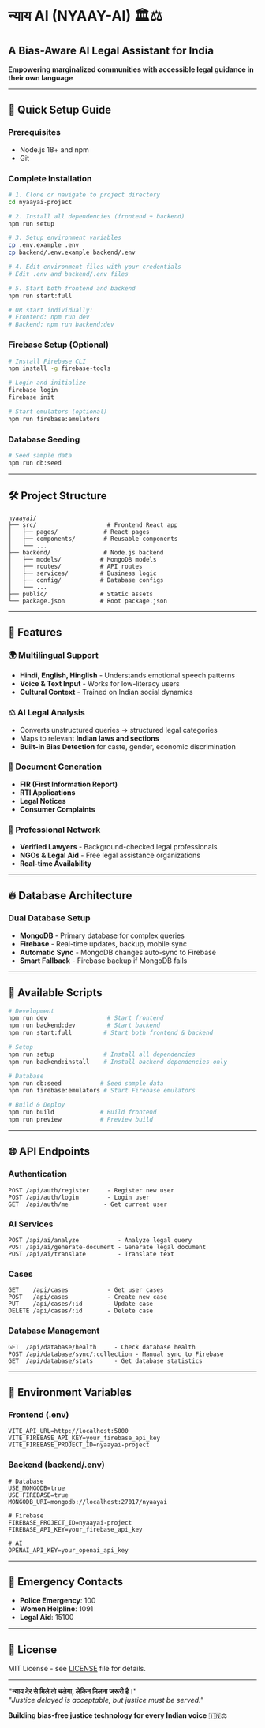 # न्याय AI (NYAAY-AI) 🏛️⚖️

## A Bias-Aware AI Legal Assistant for India

**Empowering marginalized communities with accessible legal guidance in their own language**

---

## 🚀 **Quick Setup Guide**

### **Prerequisites**
- Node.js 18+ and npm
- Git

### **Complete Installation**

```bash
# 1. Clone or navigate to project directory
cd nyaayai-project

# 2. Install all dependencies (frontend + backend)
npm run setup

# 3. Setup environment variables
cp .env.example .env
cp backend/.env.example backend/.env

# 4. Edit environment files with your credentials
# Edit .env and backend/.env files

# 5. Start both frontend and backend
npm run start:full

# OR start individually:
# Frontend: npm run dev
# Backend: npm run backend:dev
```

### **Firebase Setup (Optional)**
```bash
# Install Firebase CLI
npm install -g firebase-tools

# Login and initialize
firebase login
firebase init

# Start emulators (optional)
npm run firebase:emulators
```

### **Database Seeding**
```bash
# Seed sample data
npm run db:seed
```

---

## 🛠️ **Project Structure**

```
nyaayai/
├── src/                    # Frontend React app
│   ├── pages/             # React pages
│   ├── components/        # Reusable components
│   └── ...
├── backend/               # Node.js backend
│   ├── models/           # MongoDB models
│   ├── routes/           # API routes
│   ├── services/         # Business logic
│   ├── config/           # Database configs
│   └── ...
├── public/               # Static assets
└── package.json          # Root package.json
```

---

## 🌟 **Features**

### **🌍 Multilingual Support**
- **Hindi, English, Hinglish** - Understands emotional speech patterns
- **Voice & Text Input** - Works for low-literacy users
- **Cultural Context** - Trained on Indian social dynamics

### **⚖️ AI Legal Analysis**
- Converts unstructured queries → structured legal categories
- Maps to relevant **Indian laws and sections**
- **Built-in Bias Detection** for caste, gender, economic discrimination

### **📄 Document Generation**
- **FIR (First Information Report)**
- **RTI Applications**
- **Legal Notices**
- **Consumer Complaints**

### **🤝 Professional Network**
- **Verified Lawyers** - Background-checked legal professionals
- **NGOs & Legal Aid** - Free legal assistance organizations
- **Real-time Availability**

---

## 🔥 **Database Architecture**

### **Dual Database Setup**
- **MongoDB** - Primary database for complex queries
- **Firebase** - Real-time updates, backup, mobile sync
- **Automatic Sync** - MongoDB changes auto-sync to Firebase
- **Smart Fallback** - Firebase backup if MongoDB fails

---

## 📱 **Available Scripts**

```bash
# Development
npm run dev                 # Start frontend
npm run backend:dev         # Start backend
npm run start:full         # Start both frontend & backend

# Setup
npm run setup              # Install all dependencies
npm run backend:install    # Install backend dependencies only

# Database
npm run db:seed           # Seed sample data
npm run firebase:emulators # Start Firebase emulators

# Build & Deploy
npm run build             # Build frontend
npm run preview           # Preview build
```

---

## 🌐 **API Endpoints**

### **Authentication**
```
POST /api/auth/register     - Register new user
POST /api/auth/login        - Login user
GET  /api/auth/me          - Get current user
```

### **AI Services**
```
POST /api/ai/analyze           - Analyze legal query
POST /api/ai/generate-document - Generate legal document
POST /api/ai/translate         - Translate text
```

### **Cases**
```
GET    /api/cases           - Get user cases
POST   /api/cases           - Create new case
PUT    /api/cases/:id       - Update case
DELETE /api/cases/:id       - Delete case
```

### **Database Management**
```
GET  /api/database/health     - Check database health
POST /api/database/sync/:collection - Manual sync to Firebase
GET  /api/database/stats      - Get database statistics
```

---

## 🔧 **Environment Variables**

### **Frontend (.env)**
```env
VITE_API_URL=http://localhost:5000
VITE_FIREBASE_API_KEY=your_firebase_api_key
VITE_FIREBASE_PROJECT_ID=nyaayai-project
```

### **Backend (backend/.env)**
```env
# Database
USE_MONGODB=true
USE_FIREBASE=true
MONGODB_URI=mongodb://localhost:27017/nyaayai

# Firebase
FIREBASE_PROJECT_ID=nyaayai-project
FIREBASE_API_KEY=your_firebase_api_key

# AI
OPENAI_API_KEY=your_openai_api_key
```

---

## 🚨 **Emergency Contacts**

- **Police Emergency**: 100
- **Women Helpline**: 1091
- **Legal Aid**: 15100
---

## 📄 **License**

MIT License - see [LICENSE](LICENSE) file for details.

---

**"न्याय देर से मिले तो चलेगा, लेकिन मिलना जरूरी है।"**  
*"Justice delayed is acceptable, but justice must be served."*

**Building bias-free justice technology for every Indian voice** 🇮🇳⚖️
